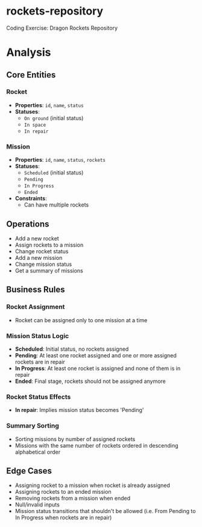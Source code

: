 # rockets-repository 
Coding Exercise: Dragon Rockets Repository

# Analysis

## Core Entities

### Rocket
- **Properties**: `id`, `name`, `status`
- **Statuses**:
    - `On ground` (initial status)
    - `In space`
    - `In repair`

### Mission
- **Properties**: `id`, `name`, `status`, `rockets`
- **Statuses**:
    - `Scheduled` (initial status)
    - `Pending`
    - `In Progress`
    - `Ended`
- **Constraints**:
    - Can have multiple rockets

## Operations

- Add a new rocket
- Assign rockets to a mission
- Change rocket status
- Add a new mission
- Change mission status
- Get a summary of missions

## Business Rules

### Rocket Assignment
- Rocket can be assigned only to one mission at a time

### Mission Status Logic
- **Scheduled**: Initial status, no rockets assigned
- **Pending**: At least one rocket assigned and one or more assigned rockets are in repair
- **In Progress**: At least one rocket is assigned and none of them is in repair
- **Ended**: Final stage, rockets should not be assigned anymore

### Rocket Status Effects
- **In repair**: Implies mission status becomes 'Pending'

### Summary Sorting
- Sorting missions by number of assigned rockets
- Missions with the same number of rockets ordered in descending alphabetical order

## Edge Cases

- Assigning rocket to a mission when rocket is already assigned
- Assigning rockets to an ended mission
- Removing rockets from a mission when ended
- Null/invalid inputs
- Mission status transitions that shouldn't be allowed
(i.e. From Pending to In Progress when rockets are in repair)
